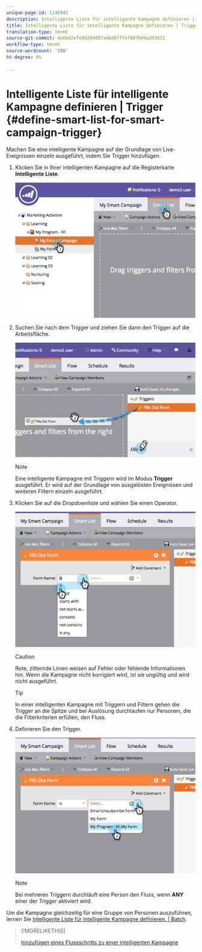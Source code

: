 ```yaml
---
unique-page-id: 1146942
description: Intelligente Liste für intelligente Kampagne definieren | Trigger - Marketing Docs - Produktdokumentation
title: Intelligente Liste für intelligente Kampagne definieren | Trigger
translation-type: tm+mt
source-git-commit: 4a0bd2efe99284807a46d07ffef0070d9a303631
workflow-type: tm+mt
source-wordcount: '198'
ht-degree: 0%

---
```



# Intelligente Liste für intelligente Kampagne definieren | Trigger {#define-smart-list-for-smart-campaign-trigger}

Machen Sie eine intelligente Kampagne auf der Grundlage von Live-Ereignissen einzeln ausgeführt, indem Sie Trigger hinzufügen.

1. Klicken Sie in Ihrer intelligenten Kampagne auf die Registerkarte **Intelligente Liste**.

   ![](assets/image2014-9-19-16-3a22-3a55.png)

1. Suchen Sie nach dem Trigger und ziehen Sie dann den Trigger auf die Arbeitsfläche.

   ![](assets/image2014-9-19-16-3a23-3a24.png)

   >[!NOTE]
   >
   >Eine intelligente Kampagne mit Triggern wird im Modus **Trigger** ausgeführt. Er wird auf der Grundlage von ausgelösten Ereignissen und weiteren Filtern einzeln ausgeführt.

1. Klicken Sie auf die Dropdownliste und wählen Sie einen Operator.

   ![](assets/image2014-9-19-16-3a23-3a29.png)

   >[!CAUTION]
   >
   >Rote, zitternde Linien weisen auf Fehler oder fehlende Informationen hin. Wenn die Kampagne nicht korrigiert wird, ist sie ungültig und wird nicht ausgeführt.

   >[!TIP]
   >
   >In einer intelligenten Kampagne mit Triggern und Filtern gehen die Trigger an die Spitze und bei Auslösung durchlaufen nur Personen, die die Filterkriterien erfüllen, den Fluss.

1. Definieren Sie den Trigger.

   ![](assets/image2014-9-19-16-3a24-3a36.png)

   >[!NOTE]
   >
   >Bei mehreren Triggern durchläuft eine Person den Fluss, wenn **ANY** einer der Trigger aktiviert wird.

Um die Kampagne gleichzeitig für eine Gruppe von Personen auszuführen, lernen Sie [Intelligente Liste für intelligente Kampagne definieren. | Batch](/help/marketo/product-docs/core-marketo-concepts/smart-campaigns/creating-a-smart-campaign/define-smart-list-for-smart-campaign-batch.md).

>[!MORELIKETHIS]
>
>[hinzufügen eines Flussschritts zu einer intelligenten Kampagne](/help/marketo/product-docs/core-marketo-concepts/smart-campaigns/flow-actions/add-a-flow-step-to-a-smart-campaign.md)
